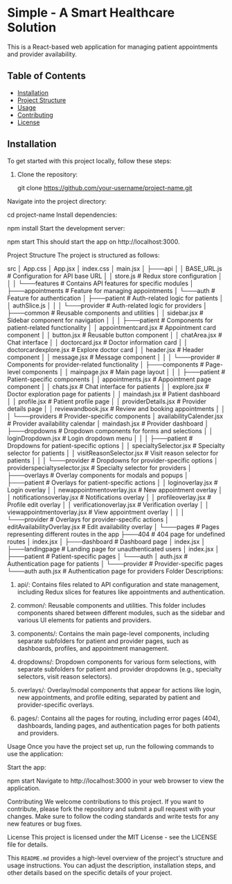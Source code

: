 # Simple - A Smart Healthcare Solution

This is a React-based web application for managing patient appointments and provider availability.

## Table of Contents

- [Installation](#installation)
- [Project Structure](#project-structure)
- [Usage](#usage)
- [Contributing](#contributing)
- [License](#license)

## Installation

To get started with this project locally, follow these steps:

1. Clone the repository:

   git clone https://github.com/your-username/project-name.git

Navigate into the project directory:

cd project-name
Install dependencies:

npm install
Start the development server:

npm start
This should start the app on http://localhost:3000.

Project Structure
The project is structured as follows:


src
│   App.css
│   App.jsx
│   index.css
│   main.jsx
│
├───api
│   │   BASE_URL.js            # Configuration for API base URL
│   │   store.js               # Redux store configuration
│   │
│   └───features              # Contains API features for specific modules
│       ├───appointments      # Feature for managing appointments
│       └───auth              # Feature for authentication
│           ├───patient       # Auth-related logic for patients
│           │       authSlice.js
│           │
│           └───provider     # Auth-related logic for providers
│
├───common                    # Reusable components and utilities
│   │   sidebar.jsx            # Sidebar component for navigation
│   │
│   ├───patient               # Components for patient-related functionality
│   │       appointmentcard.jsx # Appointment card component
│   │       button.jsx         # Reusable button component
│   │       chatArea.jsx       # Chat interface
│   │       doctorcard.jsx     # Doctor information card
│   │       doctorcardexplore.jsx # Explore doctor card
│   │       header.jsx         # Header component
│   │       message.jsx        # Message component
│   │
│   └───provider              # Components for provider-related functionality
│
├───components                # Page-level components
│   │   mainpage.jsx           # Main page layout
│   │
│   ├───patient               # Patient-specific components
│   │       appointments.jsx   # Appointment page component
│   │       chats.jsx          # Chat interface for patients
│   │       explore.jsx        # Doctor exploration page for patients
│   │       maindash.jsx       # Patient dashboard
│   │       profile.jsx        # Patient profile page
│   │       providerDetails.jsx # Provider details page
│   │       reviewandbook.jsx  # Review and booking appointments
│   │
│   └───providers             # Provider-specific components
│           availabilityCalender.jsx # Provider availability calendar
│           maindash.jsx       # Provider dashboard
│
├───dropdowns                 # Dropdown components for forms and selections
│   │   loginDropdown.jsx      # Login dropdown menu
│   │
│   ├───patient               # Dropdowns for patient-specific options
│   │       specialtySelector.jsx # Specialty selector for patients
│   │       visitReasonSelector.jsx # Visit reason selector for patients
│   │
│   └───provider              # Dropdowns for provider-specific options
│           providerspecialtyselector.jsx # Specialty selector for providers
│
├───overlays                  # Overlay components for modals and popups
│   ├───patient               # Overlays for patient-specific actions
│   │       loginoverlay.jsx   # Login overlay
│   │       newappointmentoverlay.jsx # New appointment overlay
│   │       notificationsoverlay.jsx # Notifications overlay
│   │       profileoverlay.jsx # Profile edit overlay
│   │       verificationoverlay.jsx # Verification overlay
│   │       viewappointmentoverlay.jsx # View appointment overlay
│   │
│   └───provider              # Overlays for provider-specific actions
│           editAvailabilityOverlay.jsx # Edit availability overlay
│
└───pages                     # Pages representing different routes in the app
    ├───404                   # 404 page for undefined routes
    │       index.jsx
    │
    ├───dashboard             # Dashboard page
    │       index.jsx
    │
    ├───landingpage           # Landing page for unauthenticated users
    │       index.jsx
    │
    ├───patient               # Patient-specific pages
    │   └───auth
    │           auth.jsx       # Authentication page for patients
    │
    └───provider              # Provider-specific pages
        └───auth
            auth.jsx           # Authentication page for providers
Folder Descriptions:
1. api/: Contains files related to API configuration and state management, including Redux slices for features like appointments and authentication.

2. common/: Reusable components and utilities. This folder includes components shared between different modules, such as the sidebar and various UI elements for patients and providers.

3. components/: Contains the main page-level components, including separate subfolders for patient and provider pages, such as dashboards, profiles, and appointment management.

4. dropdowns/: Dropdown components for various form selections, with separate subfolders for patient and provider dropdowns (e.g., specialty selectors, visit reason selectors).

5. overlays/: Overlay/modal components that appear for actions like login, new appointments, and profile editing, separated by patient and provider-specific overlays.

6. pages/: Contains all the pages for routing, including error pages (404), dashboards, landing pages, and authentication pages for both patients and providers.

Usage
Once you have the project set up, run the following commands to use the application:

Start the app:

npm start
Navigate to http://localhost:3000 in your web browser to view the application.

Contributing
We welcome contributions to this project. If you want to contribute, please fork the repository and submit a pull request with your changes. Make sure to follow the coding standards and write tests for any new features or bug fixes.

License
This project is licensed under the MIT License - see the LICENSE file for details.


This `README.md` provides a high-level overview of the project's structure and usage instructions. You can adjust the description, installation steps, and other details based on the specific details of your project.